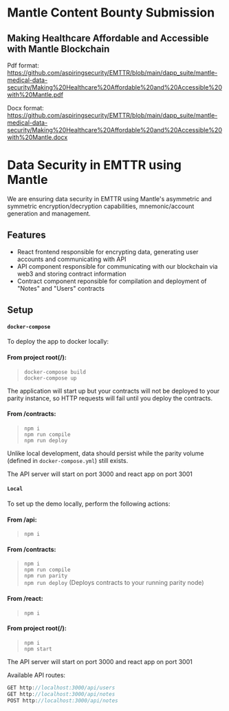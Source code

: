 # Mantle Content Bounty Submission

## Making Healthcare Affordable and Accessible with Mantle Blockchain

Pdf format: https://github.com/aspiringsecurity/EMTTR/blob/main/dapp_suite/mantle-medical-data-security/Making%20Healthcare%20Affordable%20and%20Accessible%20with%20Mantle.pdf

Docx format: https://github.com/aspiringsecurity/EMTTR/blob/main/dapp_suite/mantle-medical-data-security/Making%20Healthcare%20Affordable%20and%20Accessible%20with%20Mantle.docx

# Data Security in EMTTR using Mantle

 We are ensuring data security in EMTTR using Mantle's asymmetric and symmetric encryption/decryption capabilities, mnemonic/account generation and management.

## Features
- React frontend responsible for encrypting data, generating user accounts and communicating with API
- API component responsible for communicating with our blockchain via web3 and storing contract information
- Contract component reponsible for compilation and deployment of "Notes" and "Users" contracts

## Setup

#### `docker-compose`	

To deploy the app to docker locally:	

#### From project root(/):	

> `docker-compose build` \
> `docker-compose up`

 The application will start up but your contracts will not be deployed to your parity instance, so HTTP requests will fail until you deploy the contracts.	

 #### From /contracts:	

> `npm i` \
> `npm run compile` \
> `npm run deploy`	

Unlike local development, data should persist while the parity volume (defined in `docker-compose.yml`) still exists.

The API server will start on port 3000 and react app on port 3001

#### `Local`

To set up the demo locally, perform the following actions:

#### From /api:

> `npm i`

#### From /contracts:

> `npm i` \
> `npm run compile` \
> `npm run parity` \
> `npm run deploy` (Deploys contracts to your running parity node)

#### From /react:

> `npm i`

#### From project root(/):

> `npm i` \
> `npm start`

The API server will start on port 3000 and react app on port 3001

Available API routes:


```js
GET http://localhost:3000/api/users
GET http://localhost:3000/api/notes
POST http://localhost:3000/api/notes
```
